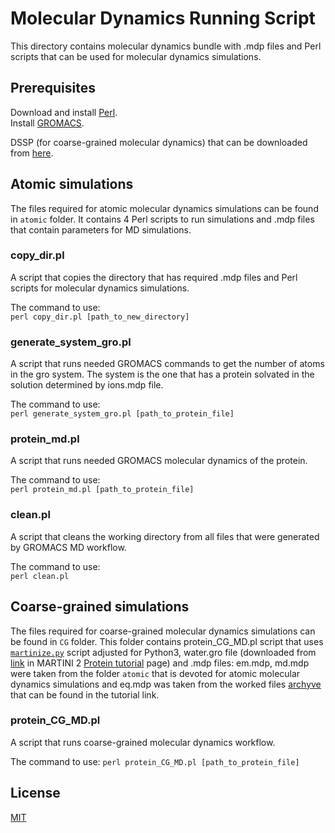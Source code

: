 # Molecular Dynamics Running Script

This directory contains molecular dynamics bundle with .mdp files and Perl scripts that can 
be used for molecular dynamics simulations.

## Prerequisites
Download and install [Perl](https://www.perl.org/get.html).  
Install [GROMACS](https://manual.gromacs.org/documentation/current/install-guide/index.html).

DSSP (for coarse-grained molecular dynamics) that can be downloaded from [here](https://github.com/cmbi/dssp).

## Atomic simulations
The files required for atomic molecular dynamics simulations can be found in `atomic` folder. 
It contains 4 Perl scripts to run simulations and .mdp files that contain parameters for MD
simulations.

### copy_dir.pl
A script that copies the directory that has required .mdp files and Perl scripts for molecular 
dynamics simulations.

The command to use:  
`perl copy_dir.pl [path_to_new_directory]`

### generate_system_gro.pl
A script that runs needed GROMACS commands to get the number of atoms in the gro system.
The system is the one that has a protein solvated in the solution determined by ions.mdp file.

The command to use:  
`perl generate_system_gro.pl [path_to_protein_file]`

### protein_md.pl
A script that runs needed GROMACS molecular dynamics of the protein.

The command to use:  
`perl protein_md.pl [path_to_protein_file]`

### clean.pl
A script that cleans the working directory from all files that were generated by GROMACS MD workflow.  

The command to use:  
`perl clean.pl`

## Coarse-grained simulations
The files required for coarse-grained molecular dynamics simulations can be found in 
`CG` folder. This folder contains protein_CG_MD.pl script that uses
[`martinize.py`](http://cgmartini.nl/index.php/tools2/proteins-and-bilayers/204-martinize)
script adjusted for Python3, water.gro file (downloaded from [link](http://cgmartini.nl/index.php/downloads/example-applications/63-pure-water-solvent) in
MARTINI 2 [Protein tutorial](http://cgmartini.nl/index.php/tutorials-general-introduction-gmx5/proteins-gmx5) 
page) and .mdp files: em.mdp, md.mdp were taken from the folder `atomic` that
is devoted for atomic molecular dynamics simulations and eq.mdp was taken from the worked
files [archyve](http://cgmartini.nl/images/stories/tutorial/2017/protein-tutorial-v2016.3/soluble-protein/ubiquitin.tgz)
that can be found in the tutorial link.

### protein_CG_MD.pl
A script that runs coarse-grained molecular dynamics workflow.  

The command to use:
`perl protein_CG_MD.pl [path_to_protein_file]`  

## License
[MIT](https://choosealicense.com/licenses/mit/)
